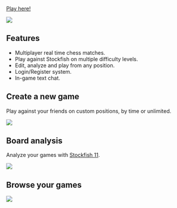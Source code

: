 [Play here!](https://drj-chezz.herokuapp.com)

![](https://i.imgur.com/2NRSBuD.png)

## Features
- Multiplayer real time chess matches.
- Play against Stockfish on multiple difficulty levels.
- Edit, analyze and play from any position.
- Login/Register system.
- In-game text chat.

## Create a new game
Play against your friends on custom positions, by time or unlimited.

![](https://i.imgur.com/X1TIJfh.png)

## Board analysis
Analyze your games with [Stockfish 11](https://github.com/nmrugg/stockfish.js/tree/Stockfish11).

![](https://i.imgur.com/yvPTBR3.png)

## Browse your games

![](https://i.imgur.com/UW2OhiZ.png)
